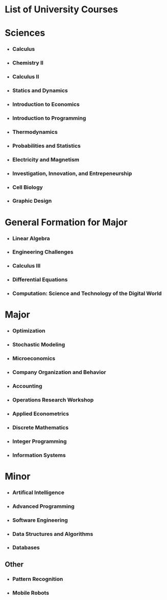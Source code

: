 ﻿# List of University Courses

# Sciences

* ### Calculus
* ### Chemistry II
* ### Calculus II
* ### Statics and Dynamics
* ### Introduction to Economics
* ### Introduction to Programming
* ### Thermodynamics
* ### Probabilities and Statistics
* ### Electricity and Magnetism
* ### Investigation, Innovation, and Entrepeneurship
* ### Cell Biology
* ### Graphic Design


# General Formation for Major

* ### Linear Algebra
* ### Engineering Challenges
* ### Calculus III
* ### Differential Equations
* ### Computation: Science and Technology of the Digital World

# Major

* ### Optimization
* ### Stochastic Modeling
* ### Microeconomics
* ### Company Organization and Behavior
* ### Accounting
* ### Operations Research Workshop
* ### Applied Econometrics
* ### Discrete Mathematics
* ### Integer Programming
* ### Information Systems

# Minor

* ### Artifical Intelligence
* ### Advanced Programming
* ### Software Engineering
* ### Data Structures and Algorithms
* ### Databases

## Other

* ### Pattern Recognition
* ### Mobile Robots
